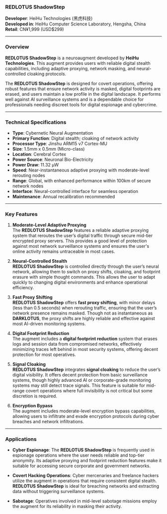 ### **REDLOTUS ShadowStep**

**Developer**: HeiHu Technologies (黑虎科技)  
**Developed in**: HeiHu Computer Science Laboratory, Hengsha, China  
**Retail**: CN¥1,999 (USD$299)

---

### Overview

**REDLOTUS ShadowStep** is a neuroaugment developed by **HeiHu Technologies**. This augment provides users with reliable digital stealth capabilities, including adaptive proxying, network masking, and neural-controlled cloaking protocols.

The **REDLOTUS ShadowStep** is designed for covert operations, offering robust features that ensure network activity is masked, digital footprints are erased, and users maintain a low profile in the digital landscape. It performs well against AI surveillance systems and is a dependable choice for professionals needing discreet tools for digital espionage and cybercrime.

---

### Technical Specifications

- **Type**: Cybernetic Neural Augmentation  
- **Primary Function**: Digital stealth; cloaking of network activity  
- **Processor Type**: Jinshu ARM15 v7 Cortex-MU
- **Size**: 1.5mm x 0.5mm (Micro-class)  
- **Location**: Cerebral Cortex  
- **Power Source**: Neuronal Bio-Electricity  
- **Power Draw**: 11.32 µW
- **Speed**: Near-instantaneous adaptive proxying with moderate-level rerouting nodes  
- **Range**: Global, with enhanced performance within 100km of secure network nodes  
- **Interface**: Neural-controlled interface for seamless operation  
- **Maintenance**: Annual recalibration recommended

---

### Key Features

1. **Moderate-Level Adaptive Proxying**  
   The **REDLOTUS ShadowStep** features a reliable adaptive proxying system that reroutes the user’s digital traffic through secure mid-tier encrypted proxy servers. This provides a good level of protection against most network surveillance systems and ensures the user's online activity remains untraceable in most cases.

2. **Neural-Controlled Stealth**  
   **REDLOTUS ShadowStep** is controlled directly through the user’s neural network, allowing them to switch on proxy shifts, cloaking, and footprint erasure with simple thought commands. This allows the user to adapt quickly to changing digital environments and enhance operational efficiency.

3. **Fast Proxy Shifting**  
   **REDLOTUS ShadowStep** offers **fast proxy shifting**, with minor delays (less than 0.5 seconds) when rerouting traffic, ensuring that the user’s network presence remains masked. Though not as instantaneous as **DARKLOTUS**, the proxy shifts are highly reliable and effective against most AI-driven monitoring systems.

4. **Digital Footprint Reduction**  
   The augment includes a **digital footprint reduction** system that erases logs and session data from compromised networks, effectively minimizing traces left behind in most security systems, offering decent protection for most operatives.

5. **Signal Cloaking**  
   **REDLOTUS ShadowStep** integrates **signal cloaking** to reduce the user’s digital visibility. It offers decent protection from basic surveillance systems, though highly advanced AI or corporate-grade monitoring systems may still detect trace signals. This feature is suitable for mid-range covert operations where full invisibility is not critical but some discretion is required.

6. **Encryption Bypass**  
   The augment includes moderate-level encryption bypass capabilities, allowing users to infiltrate and evade encryption protocols during cyber breaches and network infiltrations.

---

### Applications

- **Cyber Espionage**: The **REDLOTUS ShadowStep** is frequently used in espionage operations where the user needs reliable and top-tier anonymity. Its adaptive proxying and footprint reduction features make it suitable for accessing secure corporate and government networks.
  
- **Covert Hacking Operations**: Cyber mercenaries and freelance hackers utilize the augment in operations that require consistent digital stealth. **REDLOTUS ShadowStep** is ideal for breaching networks and extracting data without triggering surveillance systems.

- **Sabotage**: Operatives involved in mid-level sabotage missions employ the augment for its reliability in masking their activity.
